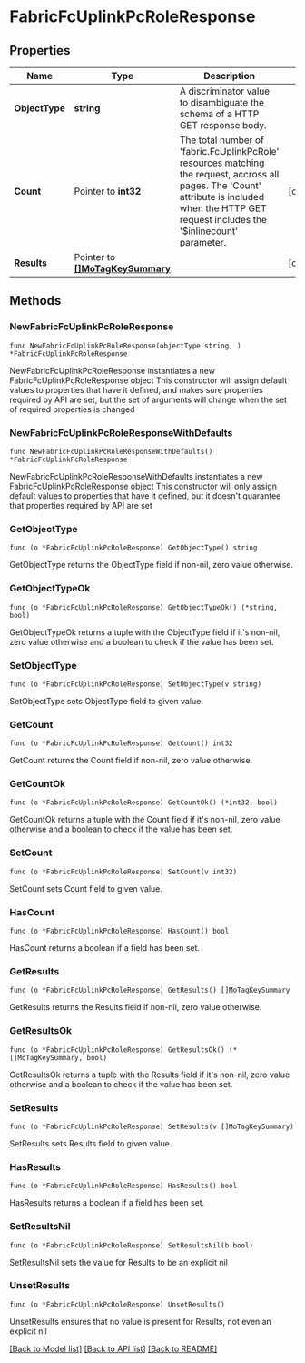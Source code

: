 # FabricFcUplinkPcRoleResponse

## Properties

Name | Type | Description | Notes
------------ | ------------- | ------------- | -------------
**ObjectType** | **string** | A discriminator value to disambiguate the schema of a HTTP GET response body. | 
**Count** | Pointer to **int32** | The total number of &#39;fabric.FcUplinkPcRole&#39; resources matching the request, accross all pages. The &#39;Count&#39; attribute is included when the HTTP GET request includes the &#39;$inlinecount&#39; parameter. | [optional] 
**Results** | Pointer to [**[]MoTagKeySummary**](MoTagKeySummary.md) |  | [optional] 

## Methods

### NewFabricFcUplinkPcRoleResponse

`func NewFabricFcUplinkPcRoleResponse(objectType string, ) *FabricFcUplinkPcRoleResponse`

NewFabricFcUplinkPcRoleResponse instantiates a new FabricFcUplinkPcRoleResponse object
This constructor will assign default values to properties that have it defined,
and makes sure properties required by API are set, but the set of arguments
will change when the set of required properties is changed

### NewFabricFcUplinkPcRoleResponseWithDefaults

`func NewFabricFcUplinkPcRoleResponseWithDefaults() *FabricFcUplinkPcRoleResponse`

NewFabricFcUplinkPcRoleResponseWithDefaults instantiates a new FabricFcUplinkPcRoleResponse object
This constructor will only assign default values to properties that have it defined,
but it doesn't guarantee that properties required by API are set

### GetObjectType

`func (o *FabricFcUplinkPcRoleResponse) GetObjectType() string`

GetObjectType returns the ObjectType field if non-nil, zero value otherwise.

### GetObjectTypeOk

`func (o *FabricFcUplinkPcRoleResponse) GetObjectTypeOk() (*string, bool)`

GetObjectTypeOk returns a tuple with the ObjectType field if it's non-nil, zero value otherwise
and a boolean to check if the value has been set.

### SetObjectType

`func (o *FabricFcUplinkPcRoleResponse) SetObjectType(v string)`

SetObjectType sets ObjectType field to given value.


### GetCount

`func (o *FabricFcUplinkPcRoleResponse) GetCount() int32`

GetCount returns the Count field if non-nil, zero value otherwise.

### GetCountOk

`func (o *FabricFcUplinkPcRoleResponse) GetCountOk() (*int32, bool)`

GetCountOk returns a tuple with the Count field if it's non-nil, zero value otherwise
and a boolean to check if the value has been set.

### SetCount

`func (o *FabricFcUplinkPcRoleResponse) SetCount(v int32)`

SetCount sets Count field to given value.

### HasCount

`func (o *FabricFcUplinkPcRoleResponse) HasCount() bool`

HasCount returns a boolean if a field has been set.

### GetResults

`func (o *FabricFcUplinkPcRoleResponse) GetResults() []MoTagKeySummary`

GetResults returns the Results field if non-nil, zero value otherwise.

### GetResultsOk

`func (o *FabricFcUplinkPcRoleResponse) GetResultsOk() (*[]MoTagKeySummary, bool)`

GetResultsOk returns a tuple with the Results field if it's non-nil, zero value otherwise
and a boolean to check if the value has been set.

### SetResults

`func (o *FabricFcUplinkPcRoleResponse) SetResults(v []MoTagKeySummary)`

SetResults sets Results field to given value.

### HasResults

`func (o *FabricFcUplinkPcRoleResponse) HasResults() bool`

HasResults returns a boolean if a field has been set.

### SetResultsNil

`func (o *FabricFcUplinkPcRoleResponse) SetResultsNil(b bool)`

 SetResultsNil sets the value for Results to be an explicit nil

### UnsetResults
`func (o *FabricFcUplinkPcRoleResponse) UnsetResults()`

UnsetResults ensures that no value is present for Results, not even an explicit nil

[[Back to Model list]](../README.md#documentation-for-models) [[Back to API list]](../README.md#documentation-for-api-endpoints) [[Back to README]](../README.md)


